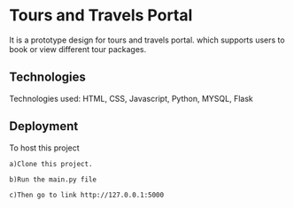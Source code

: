 
# Tours and Travels Portal

It is a prototype design for tours and travels portal. which supports users to book or view different tour packages.

## Technologies

Technologies used: HTML, CSS, Javascript, Python, MYSQL, Flask

## Deployment

To host this project

    a)Clone this project.

    b)Run the main.py file
    
    c)Then go to link http://127.0.0.1:5000
    
